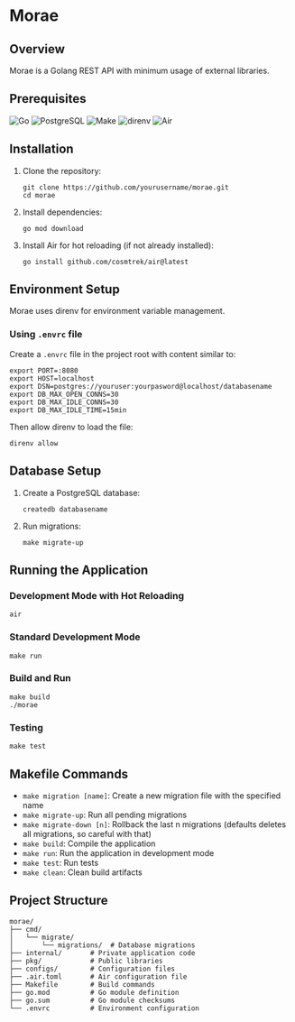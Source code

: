 # Morae

## Overview

Morae is a Golang REST API with minimum usage of external libraries.

## Prerequisites

![Go](https://img.shields.io/badge/Go-1.24+-00ADD8?style=for-the-badge&logo=go&logoColor=white)
![PostgreSQL](https://img.shields.io/badge/PostgreSQL-Latest-336791?style=for-the-badge&logo=postgresql&logoColor=white)
![Make](https://img.shields.io/badge/Make-Required-FF69B4?style=for-the-badge&logo=gnu&logoColor=white)
![direnv](https://img.shields.io/badge/direnv-Required-75D037?style=for-the-badge&logo=vim&logoColor=white)
![Air](https://img.shields.io/badge/Air-Hot_Reload-00BFFF?style=for-the-badge&logo=go&logoColor=white)

## Installation

1. Clone the repository:

   ```
   git clone https://github.com/yourusername/morae.git
   cd morae
   ```

2. Install dependencies:

   ```
   go mod download
   ```

3. Install Air for hot reloading (if not already installed):
   ```
   go install github.com/cosmtrek/air@latest
   ```

## Environment Setup

Morae uses direnv for environment variable management.

### Using `.envrc` file

Create a `.envrc` file in the project root with content similar to:

```
export PORT=:8080
export HOST=localhost
export DSN=postgres://youruser:yourpasword@localhost/databasename
export DB_MAX_OPEN_CONNS=30
export DB_MAX_IDLE_CONNS=30
export DB_MAX_IDLE_TIME=15min
```

Then allow direnv to load the file:

```
direnv allow
```

## Database Setup

1. Create a PostgreSQL database:

   ```
   createdb databasename
   ```

2. Run migrations:
   ```
   make migrate-up
   ```

## Running the Application

### Development Mode with Hot Reloading

```
air
```

### Standard Development Mode

```
make run
```

### Build and Run

```
make build
./morae
```

### Testing

```
make test
```

## Makefile Commands

- `make migration [name]`: Create a new migration file with the specified name
- `make migrate-up`: Run all pending migrations
- `make migrate-down [n]`: Rollback the last n migrations (defaults deletes all migrations, so careful with that)
- `make build`: Compile the application
- `make run`: Run the application in development mode
- `make test`: Run tests
- `make clean`: Clean build artifacts

## Project Structure

```
morae/
├── cmd/
│   └── migrate/
│       └── migrations/  # Database migrations
├── internal/       # Private application code
├── pkg/            # Public libraries
├── configs/        # Configuration files
├── .air.toml       # Air configuration file
├── Makefile        # Build commands
├── go.mod          # Go module definition
├── go.sum          # Go module checksums
└── .envrc          # Environment configuration
```
